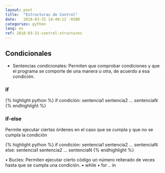 ```yaml
---
layout: post
title:  "Estructuras de Control"
date:   2018-03-31 14:49:12 -0300
categories: python
lang: es
ref: 2018-03-31-control-structures
---
```


## Condicionales
* Sentencias condicionales: Permiten que comprobar condiciones y que el programa se comporte
de una manera u otra, de acuerdo a esa condición.

### if
{% highlight python %}
if condición:
    sentencia1
    sentencia2
    ...
    sentenciaN
{% endhighlight %}

### if-else
Permite ejecutar ciertas órdenes en el caso que se cumpla y que no se cumpla la condición

{% highlight python %}
if condición:
    sentencia1
    sentencia2
    ...
    sentenciaN
else:
    sentencia1
    sentencia2
    ...
    sentenciaN
{% endhighlight %}


• Bucles: Permiten ejecutar cierto código un número reiterado de veces hasta que se cumpla una
condición.
• while
• for .. in
